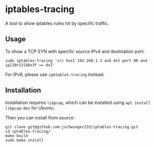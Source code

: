 # iptables-tracing

A tool to show iptables rules hit by specific traffic.

## Usage

To show a TCP SYN with speicfic source IPv4 and destination port:

```
sudo iptables-tracing 'src host 192.168.1.1 and dst port 80 and ip[20+13]&0x3f == 0x2'
```

For IPv6, please use `ip6tables-tracing` instead.

## Installation

Installation requires `libpcap`, which can be installed using `apt install libpcap-dev` for Ubuntu.

Then you can install from source:

```
git clone git@github.com:jschwinger233/iptables-tracing.git
cd iptables-tracing/
make build
sudo make install
```
